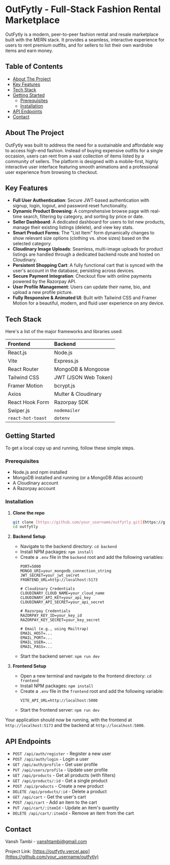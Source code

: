 # OutFytly - Full-Stack Fashion Rental Marketplace

OutFytly is a modern, peer-to-peer fashion rental and resale marketplace built with the MERN stack. It provides a seamless, interactive experience for users to rent premium outfits, and for sellers to list their own wardrobe items and earn money.



## Table of Contents

* [About The Project](#about-the-project)
* [Key Features](#key-features)
* [Tech Stack](#tech-stack)
* [Getting Started](#getting-started)
  * [Prerequisites](#prerequisites)
  * [Installation](#installation)
* [API Endpoints](#api-endpoints)
* [Contact](#contact)

## About The Project

OutFytly was built to address the need for a sustainable and affordable way to access high-end fashion. Instead of buying expensive outfits for a single occasion, users can rent from a vast collection of items listed by a community of sellers. The platform is designed with a mobile-first, highly interactive user interface featuring smooth animations and a professional user experience from browsing to checkout.

## Key Features

* **Full User Authentication**: Secure JWT-based authentication with signup, login, logout, and password reset functionality.
* **Dynamic Product Browsing**: A comprehensive browse page with real-time search, filtering by category, and sorting by price or date.
* **Seller Dashboard**: A dedicated dashboard for users to list new products, manage their existing listings (delete), and view key stats.
* **Smart Product Forms**: The "List Item" form dynamically changes to show relevant size options (clothing vs. shoe sizes) based on the selected category.
* **Cloudinary Image Uploads**: Seamless, multi-image uploads for product listings are handled through a dedicated backend route and hosted on Cloudinary.
* **Persistent Shopping Cart**: A fully functional cart that is synced with the user's account in the database, persisting across devices.
* **Secure Payment Integration**: Checkout flow with online payments powered by the Razorpay API.
* **User Profile Management**: Users can update their name, bio, and upload a new profile picture.
* **Fully Responsive & Animated UI**: Built with Tailwind CSS and Framer Motion for a beautiful, modern, and fluid user experience on any device.

## Tech Stack

Here's a list of the major frameworks and libraries used:

| Frontend | Backend |
| :--- | :--- |
| React.js | Node.js |
| Vite | Express.js |
| React Router | MongoDB & Mongoose |
| Tailwind CSS | JWT (JSON Web Token) |
| Framer Motion | bcrypt.js |
| Axios | Multer & Cloudinary |
| React Hook Form | Razorpay SDK |
| Swiper.js | `nodemailer` |
| `react-hot-toast`| `dotenv` |

## Getting Started

To get a local copy up and running, follow these simple steps.

### Prerequisites

* Node.js and npm installed
* MongoDB installed and running (or a MongoDB Atlas account)
* A Cloudinary account
* A Razorpay account

### Installation

1.  **Clone the repo**
    ```sh
    git clone [https://github.com/your_username/outfytly.git](https://github.com/your_username/outfytly.git)
    cd outfytly
    ```

2.  **Backend Setup**
    * Navigate to the backend directory: `cd backend`
    * Install NPM packages: `npm install`
    * Create a `.env` file in the `backend` root and add the following variables:
        ```env
        PORT=5000
        MONGO_URI=your_mongodb_connection_string
        JWT_SECRET=your_jwt_secret
        FRONTEND_URL=http://localhost:5173

        # Cloudinary Credentials
        CLOUDINARY_CLOUD_NAME=your_cloud_name
        CLOUDINARY_API_KEY=your_api_key
        CLOUDINARY_API_SECRET=your_api_secret

        # Razorpay Credentials
        RAZORPAY_KEY_ID=your_key_id
        RAZORPAY_KEY_SECRET=your_key_secret

        # Email (e.g., using Mailtrap)
        EMAIL_HOST=...
        EMAIL_PORT=...
        EMAIL_USER=...
        EMAIL_PASS=...
        ```
    * Start the backend server: `npm run dev`

3.  **Frontend Setup**
    * Open a new terminal and navigate to the frontend directory: `cd frontend`
    * Install NPM packages: `npm install`
    * Create a `.env` file in the `frontend` root and add the following variable:
        ```env
        VITE_API_URL=http://localhost:5000
        ```
    * Start the frontend server: `npm run dev`

Your application should now be running, with the frontend at `http://localhost:5173` and the backend at `http://localhost:5000`.

## API Endpoints

* `POST /api/auth/register` - Register a new user
* `POST /api/auth/login` - Login a user
* `GET /api/auth/profile` - Get user profile
* `PUT /api/users/profile` - Update user profile
* `GET /api/products` - Get all products (with filters)
* `GET /api/products/:id` - Get a single product
* `POST /api/products` - Create a new product
* `DELETE /api/products/:id` - Delete a product
* `GET /api/cart` - Get the user's cart
* `POST /api/cart` - Add an item to the cart
* `PUT /api/cart/:itemId` - Update an item's quantity
* `DELETE /api/cart/:itemId` - Remove an item from the cart

## Contact

Vansh Tambi - vanshtambi@gmail.com

Project Link: [https://outfytly.vercel.app](https://github.com/your_username/outfytly)